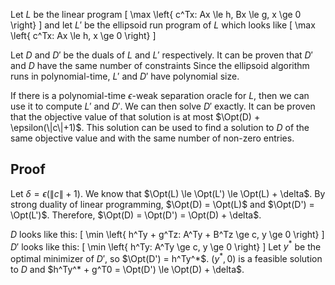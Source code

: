 Let $L$ be the linear program $\newcommand{\Opt}{\operatorname{opt}}$
\[ \max \left\{ c^Tx: Ax \le h, Bx \le g, x \ge 0 \right\} \]
and let $L'$ be the ellipsoid run program of $L$ which looks like
\[ \max \left\{ c^Tx: Ax \le h, x \ge 0 \right\} \]

Let $D$ and $D'$ be the duals of $L$ and $L'$ respectively.
It can be proven that $D'$ and $D$ have the same number of constraints
Since the ellipsoid algorithm runs in polynomial-time,
$L'$ and $D'$ have polynomial size.

If there is a polynomial-time $\epsilon$-weak separation oracle for $L$,
then we can use it to compute $L'$ and $D'$.
We can then solve $D'$ exactly. It can be proven that the objective value of that solution
is at most $\Opt(D) + \epsilon(\|c\|+1)$.
This solution can be used to find a solution to $D$ of the same objective value
and with the same number of non-zero entries.

## Proof

Let $\delta = \epsilon(\|c\|+1)$.
We know that $\Opt(L) \le \Opt(L') \le \Opt(L) + \delta$.
By strong duality of linear programming, $\Opt(D) = \Opt(L)$ and $\Opt(D') = \Opt(L')$.
Therefore, $\Opt(D) = \Opt(D') = \Opt(D) + \delta$.

$D$ looks like this:
\[ \min \left\{ h^Ty + g^Tz: A^Ty + B^Tz \ge c, y \ge 0 \right\} \]
$D'$ looks like this:
\[ \min \left\{ h^Ty: A^Ty \ge c, y \ge 0 \right\} \]
Let $y^*$ be the optimal minimizer of $D'$, so $\Opt(D') = h^Ty^*$.
$(y^*, 0)$ is a feasible solution to $D$ and $h^Ty^* + g^T0 = \Opt(D') \le \Opt(D) + \delta$.
